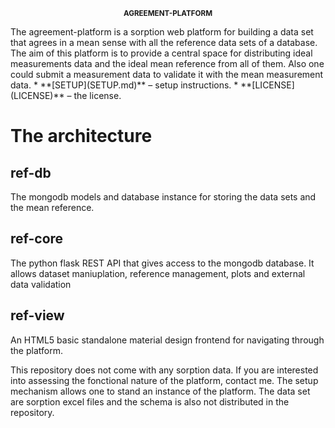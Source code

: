 <p align="center"><sup><strong>
AGREEMENT-PLATFORM
</strong></sup></p>
The agreement-platform is a sorption web platform for building a data set that agrees in a mean sense with all the reference data sets of a database.
The aim of this platform is to provide a central space for distributing ideal measurements data and the ideal mean reference from all of them.
Also one could submit a measurement data to validate it with the mean measurement data.
* **[SETUP](SETUP.md)** – setup instructions.
* **[LICENSE](LICENSE)** – the license.

# The architecture
## ref-db
The mongodb models and database instance for storing the data sets and the mean
reference.

## ref-core
The python flask REST API that gives access to the mongodb database.
It allows dataset maniuplation, reference management, plots and external data 
validation

## ref-view
An HTML5 basic standalone material design frontend for navigating through the platform.

This repository does not come with any sorption data. If you are interested into assessing
the fonctional nature of the platform, contact me.
The setup mechanism allows one to stand an instance of the platform.
The data set are sorption excel files and the schema is also not distributed in the 
repository.

